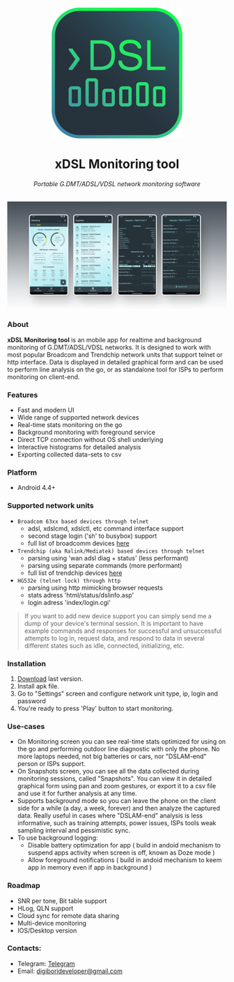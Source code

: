 
<p align="center">
  <img width="300" src="media/app_icon/app_icon_bordered.png"/>
</p>

<h1 align="center">
  xDSL Monitoring tool
</h1>
<h6 align="center">
  Portable G.DMT/ADSL/VDSL network monitoring software
</h6>


<p align="center">
  <img width="1024" src="media/preview/preview_wide.png"/>
</p>


### About
**xDSL Monitoring tool** is an mobile app for realtime and background monitoring of G.DMT/ADSL/VDSL networks. It is designed to work with most popular Broadcom and Trendchip network units that support telnet or http interface. Data is displayed in detailed graphical form and can be used to perform line analysis on the go, or as standalone tool for ISPs to perform monitoring on client-end.

### Features
  - Fast and modern UI
  - Wide range of supported network devices
  - Real-time stats monitoring on the go
  - Background monitoring with foreground service
  - Direct TCP connection without OS shell underlying
  - Interactive histograms for detailed analysis
  - Exporting collected data-sets to csv

### Platform
  - Android 4.4+

### Supported network units
  - `Broadcom 63xx based devices through telnet`
    - adsl, xdslcmd, xdslctl, etc command interface support
    - second stage login ('sh' to busybox) support
    - full list of broadcomm devices [here](https://wiki.kitz.co.uk/index.php?title=BCM_routers)
  - `Trendchip (aka Ralink/Mediatek) based devices through telnet`
    - parsing using 'wan adsl diag + status' (less performant)
    - parsing using separate commands (more performant)
    - full list of trendchip devices [here](http://en.techinfodepot.shoutwiki.com/wiki/TrendChip)
  - `HG532e (telnet lock) through http`
    - parsing using http mimicking browser requests
    - stats adress 'html/status/dslinfo.asp'
    - login adress 'index/login.cgi'

> If you want to add new device support you can simply send me a dump of your device's terminal session. It is important to have example commands and responses for successful and unsuccessful attempts to log in, request data, and respond to data in several different states such as idle, connected, initializing, etc.

### Installation
1. [Download](https://github.com/digiboridev/xDSL-Monitoring-tool/releases/) last version.
2. Install apk file.
3. Go to "Settings" screen and configure network unit type, ip, login and password
4. You're ready to press 'Play' button to start monitoring.

### Use-cases
- On Monitoring screen you can see real-time stats optimized for using on the go and performing outdoor line diagnostic with only the phone. No more laptops needed, not big batteries or cars, nor "DSLAM-end" person or ISPs support.
- On Snapshots screen, you can see all the data collected during monitoring sessions, called "Snapshots". You can view it in detailed graphical form using pan and zoom gestures, or export it to a csv file and use it for further analysis at any time.
- Supports background mode so you can leave the phone on the client side for a while (a day, a week, forever) and then analyze the captured data. Really useful in cases where "DSLAM-end" analysis is less informative, such as training attempts, power issues, ISPs tools weak sampling interval and pessimistic sync. 
- To use background logging:
   - Disable battery optimization for app ( build in andoid mechanism to suspend apps activity when screen is off, known as Doze mode )
   - Allow foreground notifications ( build in andoid mechanism to keem app in memory even if app in background )

### Roadmap
  - SNR per tone, Bit table support
  - HLog, QLN support
  - Cloud sync for remote data sharing
  - Multi-device monitoring
  - IOS/Desktop version


### Contacts: 
  - Telegram: [Telegram](t.me/vladislavdev)
  - Email: digiborideveloper@gmail.com


